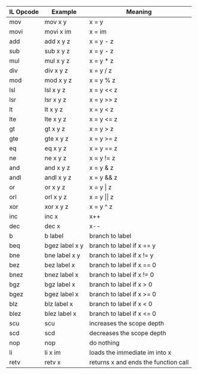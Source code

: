 | IL Opcode | Example        | Meaning                              |
| --------- | -------------- | ------------------------------------ |
| mov       | mov x y        | x = y                                |
| movi      | movi x im      | x = im                               |
| add       | add x y z      | x = y - z                            |
| sub       | sub x y z      | x = y - z                            |
| mul       | mul x y z      | x = y * z                            |
| div       | div x y z      | x = y / z                            |
| mod       | mod x y z      | x = y % z                            |
| lsl       | lsl x y z      | x = y << z                           |
| lsr       | lsr x y z      | x = y >> z                           |
| lt        | lt x y z       | x = y < z                            |
| lte       | lte x y z      | x = y <= z                           |
| gt        | gt x y z       | x = y > z                            |
| gte       | gte x y z      | x = y >= z                           |
| eq        | eq x y z       | x = y == z                           |
| ne        | ne x y z       | x = y != z                           |
| and       | and x y z      | x = y & z                            |
| andl      | andl x y z     | x = y && z                           |
| or        | or x y z       | x = y \| z                           |
| orl       | orl x y z      | x = y \|\| z                         |
| xor       | xor x y z      | x = y ^ z                            |
| inc       | inc x          | x++                                  |
| dec       | dec x          | x--                                  |
| b         | b label        | branch to label                      |
| beq       | bgez label x y | branch to label if x == y            |
| bne       | bne label x y  | branch to label if x != y            |
| bez       | bez label x    | branch to label if x == 0            |
| bnez      | bnez label x   | branch to label if x != 0            |
| bgz       | bgz label x    | branch to label if x > 0             |
| bgez      | bgez label x   | branch to label if x >= 0            |
| blz       | blz label x    | branch to label if x < 0             |
| blez      | blez label x   | branch to label if x <= 0            |
| scu       | scu            | increases the scope depth            |
| scd       | scd            | decreases the scope depth            |
| nop       | nop            | do nothing                           |
| li        | li x im        | loads the immediate im into x        |
| retv      | retv x         | returns x and ends the function call |

